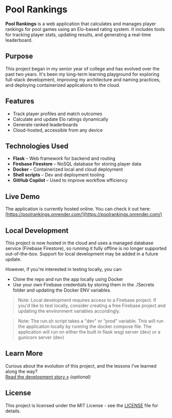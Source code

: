 # Pool Rankings

**Pool Rankings** is a web application that calculates and manages player rankings for pool games using an Elo-based rating system. It includes tools for tracking player stats, updating results, and generating a real-time leaderboard.

## Purpose

This project began in my senior year of college and has evolved over the past two years. It's been my long-term learning playground for exploring full-stack development, improving my architecture and naming practices, and deploying containerized applications to the cloud.

## Features

- Track player profiles and match outcomes
- Calculate and update Elo ratings dynamically
- Generate ranked leaderboards
- Cloud-hosted, accessible from any device

## Technologies Used

- **Flask** – Web framework for backend and routing
- **Firebase Firestore** – NoSQL database for storing player data
- **Docker** – Containerized local and cloud deployment
- **Shell scripts** – Dev and deployment tooling
- **GitHub Copilot** – Used to improve workflow efficiency

## Live Demo

The application is currently hosted online. You can check it out here:  
[https://poolrankings.onrender.com/](https://poolrankings.onrender.com/)


## Local Development

This project is now hosted in the cloud and uses a managed database service (Firebase Firestore), so running it fully offline is no longer supported out-of-the-box. Support for local development may be added in a future update.

However, if you're interested in testing locally, you can:
- Clone the repo and run the app locally using Docker
- Use your own Firebase credentials by storing them in the ./Secrets folder and updating the Docker ENV variables.
> Note: Local development requires access to a Firebase project. If you'd like to test locally, consider creating a free Firebase project and updating the environment variables accordingly.

> Note: The run.sh script takes a "dev" or "prod" variable. This will run the application locally by running the docker compose file. The application will run on either the built in flask wsgi server (dev) or a gunicorn server (dev)
 
## Learn More

Curious about the evolution of this project, and the lessons I’ve learned along the way?  
[Read the development story »](PROJECT_STORY.md) _(optional)_

## License

This project is licensed under the MIT License - see the [LICENSE](LICENSE.txt) file for details.